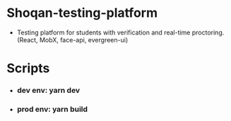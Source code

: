 # Shoqan-testing-platform
- Testing platform for students with verification and real-time proctoring. (React, MobX, face-api, evergreen-ui)

# Scripts
- ### dev env: yarn dev
- ### prod env: yarn build
